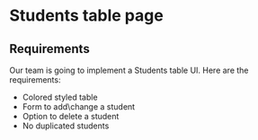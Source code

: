# Students table page

## Requirements
Our team is going to implement a Students table UI. Here are the requirements:
- Colored styled table
- Form to add\change a student
- Option to delete a student
- No duplicated students
